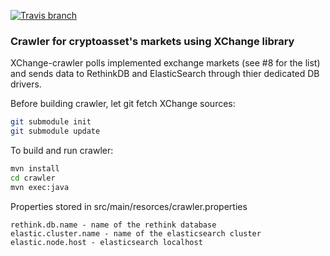 [![Travis branch](https://img.shields.io/travis/cyberFund/xchange-crawler/master.svg)](https://travis-ci.org/cyberFund/xchange-crawler)
### Crawler for cryptoasset's markets using XChange library

XChange-crawler polls implemented exchange markets (see #8 for
the list) and sends data to RethinkDB and ElasticSearch through
thier dedicated DB drivers.

Before building crawler, let git fetch XChange sources:
```bash
git submodule init
git submodule update

```

To build and run crawler:
```bash
mvn install
cd crawler
mvn exec:java

```

Properties stored in src/main/resorces/crawler.properties
```
rethink.db.name - name of the rethink database
elastic.cluster.name - name of the elasticsearch cluster
elastic.node.host - elasticsearch localhost

```
